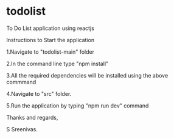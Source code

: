 # todolist
To Do List application using reactjs 

Instructions to Start the application

1.Navigate to "todolist-main" folder

2.In the command line type "npm install"

3.All the required dependencies will be installed using the above commmand

4.Navigate to "src" folder.

5.Run the application by typing "npm run dev" command

Thanks and regards,

S Sreenivas.
